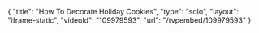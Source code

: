 {
    "title": "How To Decorate Holiday Cookies",
    "type": "solo",
    "layout": "iframe-static",
    "videoId": "109979593",
    "url": "\/tvpembed\/109979593"
}